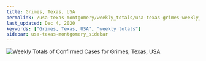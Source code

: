 ```yaml
---
title: Grimes, Texas, USA
permalink: /usa-texas-montgomery/weekly_totals/usa-texas-grimes-weekly_totals.html
last_updated: Dec 4, 2020
keywords: ["Grimes, Texas, USA", "weekly totals"]
sidebar: usa-texas-montgomery_sidebar
---
```


![Weekly Totals of Confirmed Cases for Grimes, Texas, USA](/covid_tracker/images/graphs/usa-texas-grimes-weekly_totals_graph.png)
